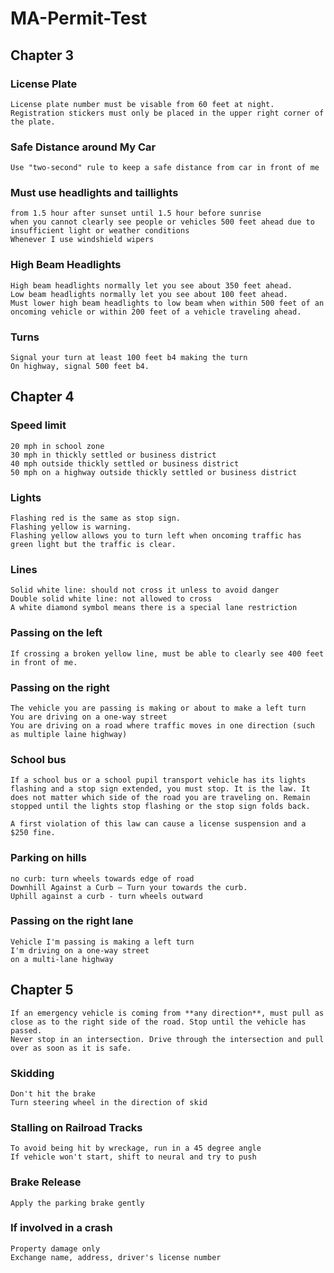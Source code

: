 # MA-Permit-Test

## Chapter 3

### License Plate
	License plate number must be visable from 60 feet at night. Registration stickers must only be placed in the upper right corner of the plate.
### Safe Distance around My Car
	Use "two-second" rule to keep a safe distance from car in front of me
### Must use headlights and taillights
	from 1.5 hour after sunset until 1.5 hour before sunrise
	when you cannot clearly see people or vehicles 500 feet ahead due to insufficient light or weather conditions
	Whenever I use windshield wipers
### High Beam Headlights
	High beam headlights normally let you see about 350 feet ahead. 
	Low beam headlights normally let you see about 100 feet ahead.
	Must lower high beam headlights to low beam when within 500 feet of an oncoming vehicle or within 200 feet of a vehicle traveling ahead.
### Turns
	Signal your turn at least 100 feet b4 making the turn
	On highway, signal 500 feet b4.

## Chapter 4
### Speed limit
	20 mph in school zone
	30 mph in thickly settled or business district
	40 mph outside thickly settled or business district
	50 mph on a highway outside thickly settled or business district

### Lights
	Flashing red is the same as stop sign.
	Flashing yellow is warning.
	Flashing yellow allows you to turn left when oncoming traffic has green light but the traffic is clear.
### Lines
	Solid white line: should not cross it unless to avoid danger
	Double solid white line: not allowed to cross
	A white diamond symbol means there is a special lane restriction
### Passing on the left
	If crossing a broken yellow line, must be able to clearly see 400 feet in front of me.

### Passing on the right
	The vehicle you are passing is making or about to make a left turn
	You are driving on a one-way street
	You are driving on a road where traffic moves in one direction (such as multiple laine highway)

### School bus
	If a school bus or a school pupil transport vehicle has its lights flashing and a stop sign extended, you must stop. It is the law. It does not matter which side of the road you are traveling on. Remain stopped until the lights stop flashing or the stop sign folds back.

	A first violation of this law can cause a license suspension and a $250 fine.

### Parking on hills
	no curb: turn wheels towards edge of road
	Downhill Against a Curb — Turn your towards the curb.
	Uphill against a curb - turn wheels outward

### Passing on the right lane
	Vehicle I'm passing is making a left turn
	I'm driving on a one-way street
	on a multi-lane highway
	
## Chapter 5
	If an emergency vehicle is coming from **any direction**, must pull as close as to the right side of the road. Stop until the vehicle has passed.
	Never stop in an intersection. Drive through the intersection and pull over as soon as it is safe.
### Skidding
	Don't hit the brake
	Turn steering wheel in the direction of skid
### Stalling on Railroad Tracks
	To avoid being hit by wreckage, run in a 45 degree angle
	If vehicle won't start, shift to neural and try to push
### Brake Release
	Apply the parking brake gently
### If involved in a crash
	Property damage only
	Exchange name, address, driver's license number 
